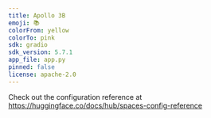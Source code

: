 ```yaml
---
title: Apollo 3B
emoji: 📚
colorFrom: yellow
colorTo: pink
sdk: gradio
sdk_version: 5.7.1
app_file: app.py
pinned: false
license: apache-2.0
---
```


Check out the configuration reference at https://huggingface.co/docs/hub/spaces-config-reference
